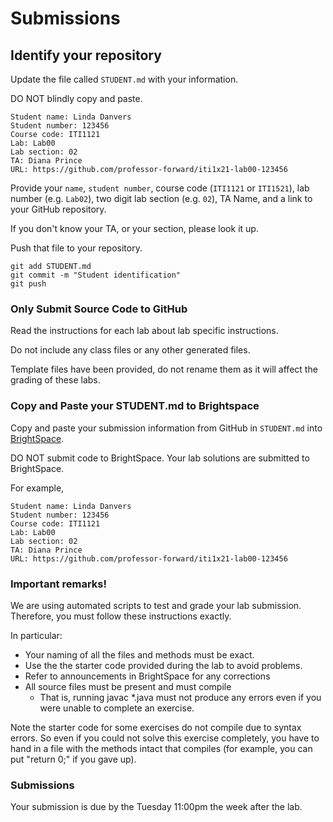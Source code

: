 # Submissions

## Identify your repository

Update the file called `STUDENT.md` with your
information.

DO NOT blindly copy and paste.

```
Student name: Linda Danvers
Student number: 123456
Course code: ITI1121
Lab: Lab00
Lab section: 02
TA: Diana Prince
URL: https://github.com/professor-forward/iti1x21-lab00-123456
```

Provide your `name`, `student number`, course code
(`ITI1121` or `ITI1521`), lab number (e.g. `Lab02`),
two digit lab section (e.g. `02`), TA Name, and a link
to your GitHub repository.

If you don't know your TA, or
your section, please look it up.

Push that file to your repository.

```
git add STUDENT.md
git commit -m "Student identification"
git push
```

### Only Submit Source Code to GitHub

Read the instructions for each lab about lab specific instructions.

Do not include any class files or any other generated files.

Template files have been provided, do not rename them as it will
affect the grading of these labs.

### Copy and Paste your STUDENT.md to Brightspace

Copy and paste your submission information from
GitHub in `STUDENT.md` into [BrightSpace](https://uottawa.brightspace.com/).

DO NOT submit code to BrightSpace.  Your lab solutions
are submitted to BrightSpace.

For example,

```
Student name: Linda Danvers
Student number: 123456
Course code: ITI1121
Lab: Lab00
Lab section: 02
TA: Diana Prince
URL: https://github.com/professor-forward/iti1x21-lab00-123456
```

### Important remarks!

We are using automated scripts to test and grade your lab submission.
Therefore, you must follow these instructions exactly.

In particular:

* Your naming of all the files and methods must be exact.
* Use the the starter code provided during the lab to avoid problems.
* Refer to announcements in BrightSpace for any corrections
* All source files must be present and must compile
  * That is, running javac \*.java must not produce any errors even if you were unable to complete an exercise.

Note the starter code for some exercises do not compile due to
syntax errors. So even if you could not solve this exercise
completely, you have to hand in a file with the methods intact that compiles
(for example, you can put "return 0;" if you gave up).

### Submissions

Your submission is due by the Tuesday 11:00pm the week after the lab.
